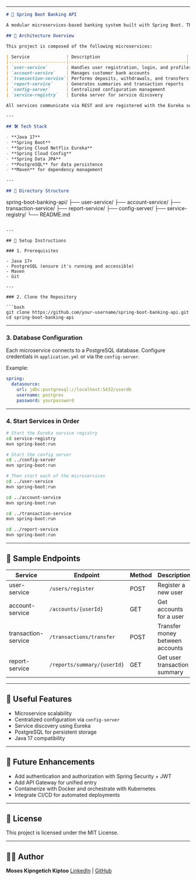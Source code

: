 

---

```markdown
# 🌱 Spring Boot Banking API

A modular microservices-based banking system built with Spring Boot. This project includes multiple services to simulate core banking operations, such as user management, account handling, transactions, and reporting.

## 🧱 Architecture Overview

This project is composed of the following microservices:

| Service              | Description                                 |
|----------------------|---------------------------------------------|
| `user-service`       | Handles user registration, login, and profiles |
| `account-service`    | Manages customer bank accounts               |
| `transaction-service`| Performs deposits, withdrawals, and transfers |
| `report-service`     | Generates summaries and transaction reports  |
| `config-server`      | Centralized configuration management         |
| `service-registry`   | Eureka server for service discovery          |

All services communicate via REST and are registered with the Eureka service registry.

---

## 🛠️ Tech Stack

- **Java 17**
- **Spring Boot**
- **Spring Cloud Netflix Eureka**
- **Spring Cloud Config**
- **Spring Data JPA**
- **PostgreSQL** for data persistence
- **Maven** for dependency management

---

## 📁 Directory Structure

```

spring-boot-banking-api/
├── user-service/
├── account-service/
├── transaction-service/
├── report-service/
├── config-server/
├── service-registry/
└── README.md

````

---

## 🔌 Setup Instructions

### 1. Prerequisites

- Java 17+
- PostgreSQL (ensure it's running and accessible)
- Maven
- Git

---

### 2. Clone the Repository

```bash
git clone https://github.com/your-username/spring-boot-banking-api.git
cd spring-boot-banking-api
````

---

### 3. Database Configuration

Each microservice connects to a PostgreSQL database. Configure credentials in `application.yml` or via the `config-server`.

Example:

```yaml
spring:
  datasource:
    url: jdbc:postgresql://localhost:5432/userdb
    username: postgres
    password: yourpassword
```

---

### 4. Start Services in Order

```bash
# Start the Eureka service registry
cd service-registry
mvn spring-boot:run

# Start the config server
cd ../config-server
mvn spring-boot:run

# Then start each of the microservices
cd ../user-service
mvn spring-boot:run

cd ../account-service
mvn spring-boot:run

cd ../transaction-service
mvn spring-boot:run

cd ../report-service
mvn spring-boot:run
```

---

## 🧪 Sample Endpoints

| Service             | Endpoint                    | Method | Description                     |
| ------------------- | --------------------------- | ------ | ------------------------------- |
| user-service        | `/users/register`           | POST   | Register a new user             |
| account-service     | `/accounts/{userId}`        | GET    | Get accounts for a user         |
| transaction-service | `/transactions/transfer`    | POST   | Transfer money between accounts |
| report-service      | `/reports/summary/{userId}` | GET    | Get user transaction summary    |

---

## 🧰 Useful Features

* Microservice scalability
* Centralized configuration via `config-server`
* Service discovery using Eureka
* PostgreSQL for persistent storage
* Java 17 compatibility

---

## 🚀 Future Enhancements

* Add authentication and authorization with Spring Security + JWT
* Add API Gateway for unified entry
* Containerize with Docker and orchestrate with Kubernetes
* Integrate CI/CD for automated deployments

---

## 📄 License

This project is licensed under the MIT License.

---

## 👨‍💻 Author

**Moses Kipngetich Kiptoo**
[LinkedIn](#) | [GitHub](#)

